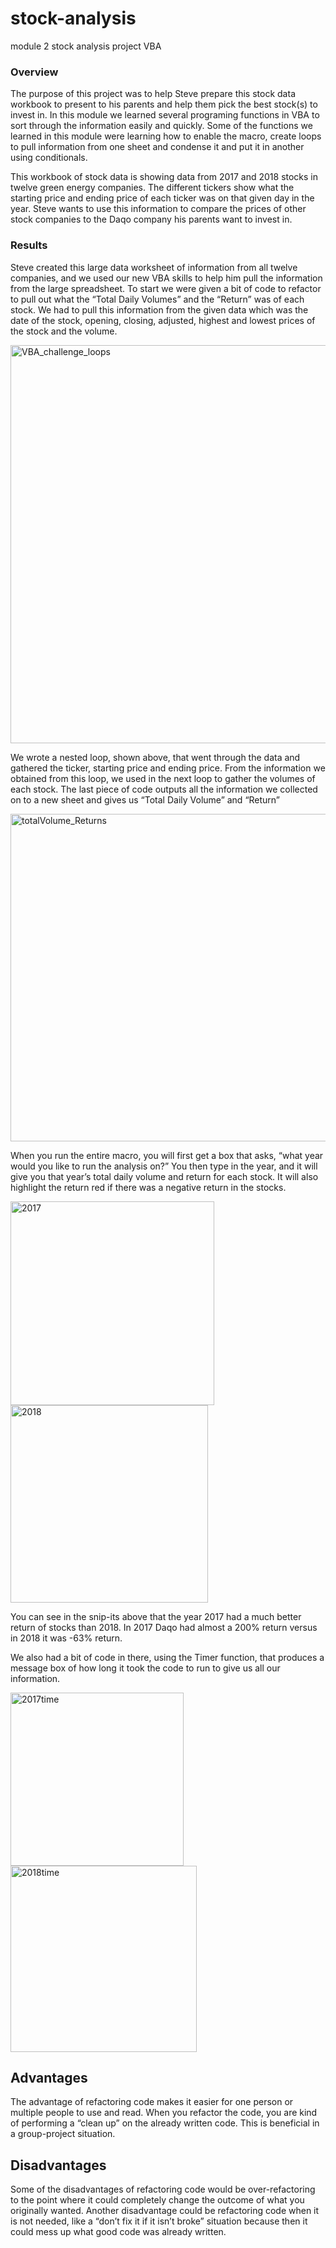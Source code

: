 # stock-analysis
module 2 stock analysis project VBA

### Overview 
The purpose of this project was to help Steve prepare this stock data workbook to present to his parents and help them pick the best stock(s) to invest in. In this module we learned several programing functions in VBA to sort through the information easily and quickly. Some of the functions we learned in this module were learning how to enable the macro, create loops to pull information from one sheet and condense it and put it in another using conditionals. 
    
This workbook of stock data is showing data from 2017 and 2018 stocks in twelve green energy companies. The different tickers show what the starting price and ending price of each ticker was on that given day in the year. Steve wants to use this information to compare the prices of other stock companies to the Daqo company his parents want to invest in. 

### Results

Steve created this large data worksheet of information from all twelve companies, and we used our new VBA skills to help him pull the information from the large spreadsheet. To start we were given a bit of code to refactor to pull out what the “Total Daily Volumes” and the “Return” was of each stock. We had to pull this information from the given data which was the date of the stock, opening, closing, adjusted, highest and lowest prices of the stock and the volume. 

<img width="637" alt="VBA_challenge_loops" src="https://user-images.githubusercontent.com/45208773/131945016-d91f31ce-0bcd-4d22-9279-3d3b0a36f5e4.PNG">


We wrote a nested loop, shown above, that went through the data and gathered the ticker, starting price and ending price. From the information we obtained from this loop, we used in the next loop to gather the volumes of each stock. The last piece of code outputs all the information we collected on to a new sheet and gives us “Total Daily Volume” and “Return” 

<img width="524" alt="totalVolume_Returns" src="https://user-images.githubusercontent.com/45208773/131945149-e71f0993-9e98-4fb5-a096-29d149acf21e.PNG">

When you run the entire macro, you will first get a box that asks, “what year would you like to run the analysis on?”  You then type in the year, and it will give you that year’s total daily volume and return for each stock. It will also highlight the return red if there was a negative return in the stocks. 

<img width="326" alt="2017" src="https://user-images.githubusercontent.com/45208773/131945434-55323207-007e-46aa-8302-9001054573b4.PNG">
<img width="316" alt="2018" src="https://user-images.githubusercontent.com/45208773/131945444-1b3cb7e9-075a-403c-a8c4-6c813d013482.PNG">

You can see in the snip-its above that the year 2017 had a much better return of stocks than 2018. In 2017 Daqo had almost a 200% return versus in 2018 it was -63% return. 

We also had a bit of code in there, using the Timer function, that produces a message box of how long it took the code to run to give us all our information. 

<img width="277" alt="2017time" src="https://user-images.githubusercontent.com/45208773/131945792-256d8904-3784-4d37-904b-c6c0372eb59c.PNG">
<img width="298" alt="2018time" src="https://user-images.githubusercontent.com/45208773/131945803-93aa610a-48f4-40b1-9c48-223664c943ed.PNG">

## Advantages 

The advantage of refactoring code makes it easier for one person or multiple people to use and read. When you refactor the code, you are kind of performing a “clean up” on the already written code. This is beneficial in a group-project situation. 

## Disadvantages 

Some of the disadvantages of refactoring code would be over-refactoring to the point where it could completely change the outcome of what you originally wanted. Another disadvantage could be refactoring code when it is not needed, like a “don’t fix it if it isn’t broke” situation because then it could mess up what good code was already written. 





